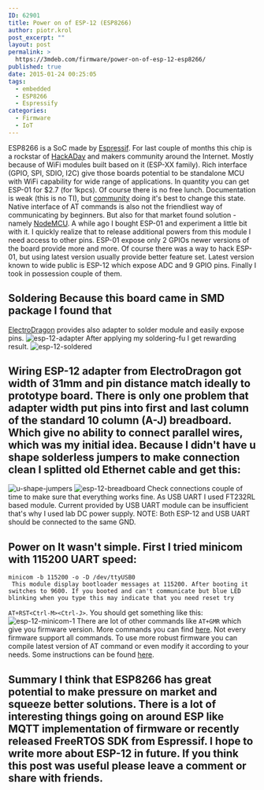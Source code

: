 ```yaml
---
ID: 62901
title: Power on of ESP-12 (ESP8266)
author: piotr.krol
post_excerpt: ""
layout: post
permalink: >
  https://3mdeb.com/firmware/power-on-of-esp-12-esp8266/
published: true
date: 2015-01-24 00:25:05
tags:
  - embedded
  - ESP8266
  - Espressify
categories:
  - Firmware
  - IoT
---
```

ESP8266 is a SoC made by [Espressif][1]. For last couple of months this chip is a rockstar of [HackADay][2] and makers community around the Internet. Mostly because of WiFi modules built based on it (ESP-XX family). Rich interface (GPIO, SPI, SDIO, I2C) give those boards potential to be standalone MCU with WiFi capability for wide range of applications. In quantity you can get ESP-01 for $2.7 (for 1kpcs). Of course there is no free lunch. Documentation is weak (this is no TI), but [community][3] doing it's best to change this state. Native interface of AT commands is also not the friendliest way of communicating by beginners. But also for that market found solution - namely [NodeMCU][4]. A while ago I bought ESP-01 and experiment a little bit with it. I quickly realize that to release additional powers from this module I need access to other pins. ESP-01 expose only 2 GPIOs newer versions of the board provide more and more. Of course there was a way to hack ESP-01, but using latest version usually provide better feature set. Latest version known to wide public is ESP-12 which expose ADC and 9 GPIO pins. Finally I took in possession couple of them. 
## Soldering Because this board came in SMD package I found that 

[ElectroDragon][5] provides also adapter to solder module and easily expose pins. ![esp-12-adapter][6] After applying my soldering-fu I get rewarding result. ![esp-12-soldered][7] 
## Wiring ESP-12 adapter from ElectroDragon got width of 31mm and pin distance match ideally to prototype board. There is only one problem that adapter width put pins into first and last column of the standard 10 column (A-J) breadboard. Which give no ability to connect parallel wires, which was my initial idea. Because I didn't have u shape solderless jumpers to make connection clean I splitted old Ethernet cable and get this: 

![u-shape-jumpers][8] ![esp-12-breadboard][9] Check connections couple of time to make sure that everything works fine. As USB UART I used FT232RL based module. Current provided by USB UART module can be insufficient that's why I used lab DC power supply. NOTE: Both ESP-12 and USB UART should be connected to the same GND. 
## Power on It wasn't simple. First I tried minicom with 115200 UART speed: 

    minicom -b 115200 -o -D /dev/ttyUSB0
     This module display bootloader messages at 115200. After booting it switches to 9600. If you booted and can't communicate but blue LED blinking when you type this may indicate that you need reset try 

`AT+RST<Ctrl-M><Ctrl-J>`. You should get something like this: ![esp-12-minicom-1][10] There are lot of other commands like `AT+GMR` which give you firmware version. More commands you can find [here][11]. Not every firmware support all commands. To use more robust firmware you can compile latest version of AT command or even modify it according to your needs. Some instructions can be found [here][12]. 
## Summary I think that ESP8266 has great potential to make pressure on market and squeeze better solutions. There is a lot of interesting things going on around ESP like MQTT implementation of firmware or recently released FreeRTOS SDK from Espressif. I hope to write more about ESP-12 in future. If you think this post was useful please leave a comment or share with friends.

 [1]: https://espressif.com
 [2]: http://hackaday.com/
 [3]: http://www.esp8266.com/
 [4]: https://github.com/nodemcu/nodemcu-firmware
 [5]: http://www.electrodragon.com/
 [6]: https://3mdeb.com/wp-content/uploads/2017/07/esp-12-adapter.jpg
 [7]: https://3mdeb.com/wp-content/uploads/2017/07/esp-12-soldered.jpg
 [8]: https://3mdeb.com/wp-content/uploads/2017/07/u-shape-jumpers.jpg
 [9]: https://3mdeb.com/wp-content/uploads/2017/07/esp-12-breadboard.jpg
 [10]: https://3mdeb.com/wp-content/uploads/2017/07/esp-12-minicom-1.png
 [11]: http://wiki.iteadstudio.com/ESP8266_Serial_WIFI_Module#AT_Commands
 [12]: https://github.com/esp8266/esp8266-wiki/wiki